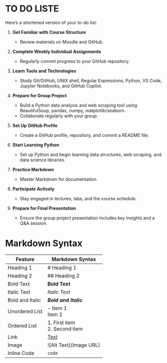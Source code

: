 # TO DO LISTE 
Here’s a shortened version of your to-do list:

1. **Get Familiar with Course Structure**
   - Review materials on Moodle and GitHub.

2. **Complete Weekly Individual Assignments**
   - Regularly commit progress to your GitHub repository.

3. **Learn Tools and Technologies**
   - Study Git/GitHub, UNIX shell, Regular Expressions, Python, VS Code, Jupyter Notebooks, and GitHub Copilot.

4. **Prepare for Group Project**
   - Build a Python data analysis and web scraping tool using BeautifulSoup, pandas, numpy, matplotlib/seaborn.
   - Collaborate regularly with your group.

5. **Set Up GitHub Profile**
   - Create a GitHub profile, repository, and commit a README file.

6. **Start Learning Python**
   - Set up Python and begin learning data structures, web scraping, and data science libraries.

7. **Practice Markdown**
   - Master Markdown for documentation.

8. **Participate Actively**
   - Stay engaged in lectures, labs, and the course schedule.

9. **Prepare for Final Presentation**
   - Ensure the group project presentation includes key insights and a Q&A session.




# Markdown Syntax 
| Feature | Markdown Syntax |
|--------|-------------|
| Heading 1 | # Heading 1       |
| Heading 2 | ## Heading 2     |
| Bold Text | 	**Bold Text**  |
| Italic Text | *Italic Text*  |
| Bold and Italic | ***Bold and Italic*** |
| Unordered List | - Item 1 <br> Item 2 |
| Ordered List | 1. First item <br> 2. Second item | 
| Link | [Text](URL) | 
| Image | ![Alt Text](Image URL) |
| Inline Code | `code` |

